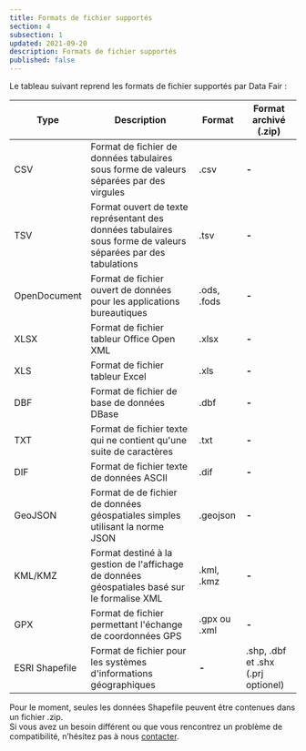 ```yaml
---
title: Formats de fichier supportés
section: 4
subsection: 1
updated: 2021-09-20
description: Formats de fichier supportés
published: false
---
```


Le tableau suivant reprend les formats de fichier supportés par Data Fair :

Type | Description | Format | Format archivé (.zip)
----------|---------------------------|--------------------|--------------------
CSV | Format de fichier de données tabulaires sous forme de valeurs séparées par des virgules | .csv  | **-**
TSV | Format ouvert de texte représentant des données tabulaires sous forme de valeurs séparées par des tabulations | .tsv  | **-**
OpenDocument | Format de fichier ouvert de données pour les applications bureautiques | .ods, .fods | **-**
XLSX | Format de fichier tableur Office Open XML | .xlsx | **-**
XLS | Format de fichier tableur Excel | .xls | **-**
DBF |Format de fichier de base de données DBase | .dbf | **-**
TXT | Format de fichier texte qui ne contient qu'une suite de caractères  | .txt | **-**
DIF | Format de fichier texte de données ASCII | .dif | **-**
GeoJSON | Format de de fichier de données géospatiales simples utilisant la norme JSON | .geojson | **-**
KML/KMZ | Format destiné à la gestion de l'affichage de données géospatiales basé sur le formalise XML | .kml, .kmz | **-**
GPX |  Format de fichier permettant l'échange de coordonnées GPS | .gpx ou .xml | **-**
ESRI Shapefile |  Format de fichier pour les systèmes d'informations géographiques  | **-** | .shp, .dbf et .shx (.prj optionel)

<p>
</p>

Pour le moment, seules les données Shapefile peuvent être contenues dans un fichier .zip.  
Si vous avez un besoin différent ou que vous rencontrez un problème de compatibilité, n’hésitez pas à nous [contacter](https://koumoul.com/contact).
